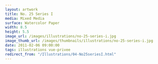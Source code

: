 ```yaml
---
layout: artwork
title: No. 25 Series I
media: Mixed Media
surface: Watercolor Paper
width: 8.5
height: 5.5
image_url: /images/illustrations/no-25-series-i.jpg
image_thumb_url: /images/thumbnails/illustrations/no-25-series-i.jpg
date: 2011-02-06 09:00:00
tags: illustrations vue-privee
redirect_from: "/Illustrations/04-No25seriesI.html"
---
```

